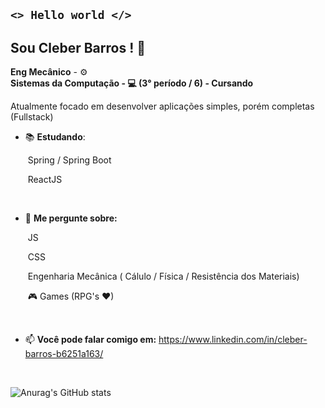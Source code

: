 ## <code><>   Hello world  </></code>

## Sou Cleber Barros ! 👋

**Eng Mecânico** - :gear:
<br>**Sistemas da Computação - :computer:  (3° período / 6) - Cursando**

Atualmente focado em desenvolver aplicações simples, porém completas (Fullstack)<br>

- 📚 **Estudando**:

  ​	Spring / Spring Boot

  ​	ReactJS
<br>
  

- 💬 **Me pergunte sobre:**

  ​	JS

  ​	CSS

  ​	Engenharia Mecânica ( Cálulo / Física / Resistência dos Materiais)

  ​	🎮 Games (RPG's ♥)

  <br>

- 📫 **Você pode falar comigo em:**
   https://www.linkedin.com/in/cleber-barros-b6251a163/

  <br>


![Anurag's GitHub stats](https://github-readme-stats.vercel.app/api?username=cleberbarros1&show_icons=true&theme=merko)


<!--
**cleberbarros1/cleberbarros1** is a ✨ _special_ ✨ repository because its `README.md` (this file) appears on your GitHub profile.

Here are some ideas to get you started:

- 🔭 I’m currently working on ...
- 🌱 I’m currently learning ...
- 👯 I’m looking to collaborate on ...
- 🤔 I’m looking for help with ...
- 💬 Ask me about ...
- 📫 How to reach me: ...
- 😄 Pronouns: ...
- ⚡ Fun fact: ...
-->
